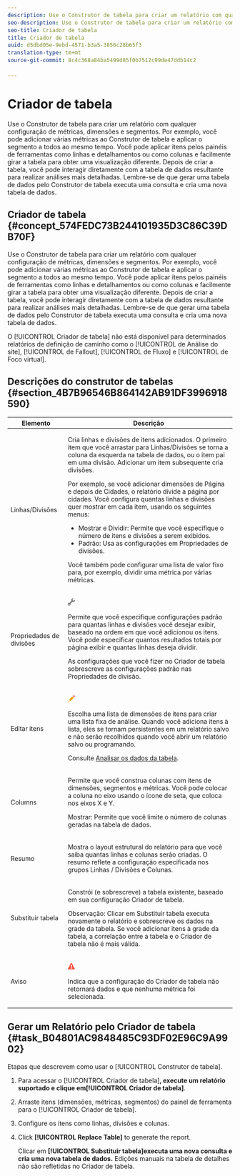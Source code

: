 ```yaml
---
description: Use o Construtor de tabela para criar um relatório com qualquer configuração de métricas, dimensões e segmentos. Por exemplo, você pode adicionar várias métricas ao Construtor de tabela e aplicar o segmento a todos ao mesmo tempo. Você pode aplicar itens pelos painéis de ferramentas como linhas e detalhamentos ou como colunas e facilmente girar a tabela para obter uma visualização diferente. Depois de criar a tabela, você pode interagir diretamente com a tabela de dados resultante para realizar análises mais detalhadas. Lembre-se de que gerar uma tabela de dados pelo Construtor de tabela executa uma consulta e cria uma nova tabela de dados.
seo-description: Use o Construtor de tabela para criar um relatório com qualquer configuração de métricas, dimensões e segmentos. Por exemplo, você pode adicionar várias métricas ao Construtor de tabela e aplicar o segmento a todos ao mesmo tempo. Você pode aplicar itens pelos painéis de ferramentas como linhas e detalhamentos ou como colunas e facilmente girar a tabela para obter uma visualização diferente. Depois de criar a tabela, você pode interagir diretamente com a tabela de dados resultante para realizar análises mais detalhadas. Lembre-se de que gerar uma tabela de dados pelo Construtor de tabela executa uma consulta e cria uma nova tabela de dados.
seo-title: Criador de tabela
title: Criador de tabela
uuid: d5dbd05e-9ebd-4571-b3a5-3856c28b65f3
translation-type: tm+mt
source-git-commit: 8c4c368a84ba5499d85f0b7512c99de47ddb14c2

---
```



# Criador de tabela

Use o Construtor de tabela para criar um relatório com qualquer configuração de métricas, dimensões e segmentos. Por exemplo, você pode adicionar várias métricas ao Construtor de tabela e aplicar o segmento a todos ao mesmo tempo. Você pode aplicar itens pelos painéis de ferramentas como linhas e detalhamentos ou como colunas e facilmente girar a tabela para obter uma visualização diferente. Depois de criar a tabela, você pode interagir diretamente com a tabela de dados resultante para realizar análises mais detalhadas. Lembre-se de que gerar uma tabela de dados pelo Construtor de tabela executa uma consulta e cria uma nova tabela de dados.

## Criador de tabela {#concept_574FEDC73B244101935D3C86C39DB70F}

Use o Construtor de tabela para criar um relatório com qualquer configuração de métricas, dimensões e segmentos. Por exemplo, você pode adicionar várias métricas ao Construtor de tabela e aplicar o segmento a todos ao mesmo tempo. Você pode aplicar itens pelos painéis de ferramentas como linhas e detalhamentos ou como colunas e facilmente girar a tabela para obter uma visualização diferente. Depois de criar a tabela, você pode interagir diretamente com a tabela de dados resultante para realizar análises mais detalhadas. Lembre-se de que gerar uma tabela de dados pelo Construtor de tabela executa uma consulta e cria uma nova tabela de dados.

O [!UICONTROL Criador de tabela] não está disponí­vel para determinados relatórios de definição de caminho como o [!UICONTROL de Análise do site], [!UICONTROL de Fallout], [!UICONTROL de Fluxo] e [!UICONTROL de Foco virtual].

## Descrições do construtor de tabelas {#section_4B7B96546B864142AB91DF3996918590}

<table id="table_C11D78E62DEF48A78B50EFB8669817BC"> 
 <thead> 
  <tr> 
   <th colname="col1" class="entry"> Elemento </th> 
   <th colname="col2" class="entry"> Descrição </th> 
  </tr> 
 </thead>
 <tbody> 
  <tr> 
   <td colname="col1"> <span class="wintitle"> Linhas/Divisões</span> </td> 
   <td colname="col2"> <p>Cria linhas e divisões de itens adicionados. O primeiro item que você arrastar para <span class="wintitle">Linhas/Divisões</span> se torna a coluna da esquerda na tabela de dados, ou o item pai em uma divisão. Adicionar um item subsequente cria divisões. </p> <p>Por exemplo, se você adicionar dimensões de Página e depois de Cidades, o relatório divide a página por cidades. Você configura quantas linhas e divisões quer mostrar em cada item, usando os seguintes menus: </p> 
    <ul id="ul_702F215DFB814398B8F1879EDFEC103F"> 
     <li id="li_95C4DF2B33524C94BBD2E07397393300"> <span class="uicontrol"> Mostrar</span> e <span class="uicontrol">Dividir</span>: Permite que você especifique o número de itens e divisões a serem exibidos. </li> 
     <li id="li_D594C7F31A094D1EA1A070B80794E006"> <span class="uicontrol"> Padrão</span>: Usa as configurações em <span class="wintitle">Propriedades de divisões</span>. </li> 
    </ul> <p>Você também pode configurar uma lista de valor fixo para, por exemplo, dividir uma métrica por várias métricas. </p> </td> 
  </tr> 
  <tr> 
   <td colname="col1"> <span class="wintitle"> Propriedades de divisões</span> </td> 
   <td colname="col2"> <p><img placement="inline"  src="assets/Settings_Illustrative.png" id="image_C46860621CF94E88AF592B8660F28E57"> </img> </p> <p>Permite que você especifique configurações padrão para quantas linhas e divisões você desejar exibir, baseado na ordem em que você adicionou os itens. Você pode especificar quantos resultados totais por página exibir e quantas linhas deseja dividir. </p> <p>As configurações que você fizer no <span class="wintitle">Criador de tabela</span> sobrescreve as configurações padrão nas <span class="wintitle">Propriedades de divisão</span>. </p> </td> 
  </tr> 
  <tr> 
   <td colname="col1"> <span class="wintitle"> Editar itens</span> </td> 
   <td colname="col2"> <p><img  src="assets/Edit_Buttcon.png" id="image_E44BCC4B0BFF453D8564047E3DA2501A"> </img> </p> <p>Escolha uma lista de dimensões de itens para criar uma lista fixa de análise. Quando você adiciona itens à lista, eles se tornam persistentes em um relatório salvo e não serão recolhidos quando você abrir um relatório salvo ou programando. </p> <p>Consulte <a href="/help/analyze/ad-hoc-analysis/c-reports-configure.md#task_29BEE0AF09DA4625B9B44BAB77D7C841"  > Analisar os dados da tabela</a>. </p> </td> 
  </tr> 
  <tr> 
   <td colname="col1"> <span class="wintitle"> Columns</span> </td> 
   <td colname="col2"> <p>Permite que você construa colunas com itens de dimensões, segmentos e métricas. Você pode colocar a coluna no eixo usando o ícone de seta, que coloca nos eixos X e Y. </p> <p> <span class="uicontrol"> Mostrar</span>: Permite que você limite o número de colunas geradas na tabela de dados. </p> </td> 
  </tr> 
  <tr> 
   <td colname="col1"> <span class="wintitle"> Resumo</span> </td> 
   <td colname="col2"> <p>Mostra o layout estrutural do relatório para que você saiba quantas linhas e colunas serão criadas. O resumo reflete a configuração especificada nos grupos <span class="uicontrol">Linhas / Divisões</span> e <span class="uicontrol">Colunas</span>. </p> </td> 
  </tr> 
  <tr> 
   <td colname="col1"> <span class="wintitle"> Substituir tabela</span> </td> 
   <td colname="col2"> <p>Constrói (e sobrescreve) a tabela existente, baseado em sua configuração <span class="wintitle">Criador de tabela</span>. </p> <p>Observação: Clicar em <span class="uicontrol">Substituir tabela</span> executa novamente o relatório e sobrescreve os dados na grade da tabela. Se você adicionar itens à grade da tabela, a correlação entre a tabela e o <span class="wintitle">Criador de tabela</span> não é mais válida. </p> </td> 
  </tr> 
  <tr> 
   <td colname="col1"> Aviso </td> 
   <td colname="col2"> <p><img id="image_619E1068C6084D41853DA3DD6B85DFC9"  src="assets/AlertRed_Illustrative.png" placement="inline" /> </p> <p>Indica que a configuração do <span class="wintitle">Criador de tabela</span> não retornará dados e que nenhuma métrica foi selecionada. </p> </td> 
  </tr> 
 </tbody> 
</table>

## Gerar um Relatório pelo Criador de tabela {#task_B04801AC9848485C93DF02E96C9A9902}

Etapas que descrevem como usar o [!UICONTROL Construtor de tabela].

<!-- 

t_table_builder.xml

 -->

1. Para acessar o [!UICONTROL Criador de tabela]**, execute um relatório suportado e clique em[!UICONTROL Criador de tabela]**.
1. Arraste itens (dimensões, métricas, segmentos) do painel de ferramenta para o [!UICONTROL Criador de tabela].
1. Configure os itens como linhas, divisões e colunas.
1. Click **[!UICONTROL Replace Table]** to generate the report.

   Clicar em **[!UICONTROL Substituir tabela]executa uma nova consulta e cria uma nova tabela de dados.** Edições manuais na tabela de detalhes não são refletidas no Criador de tabela.

